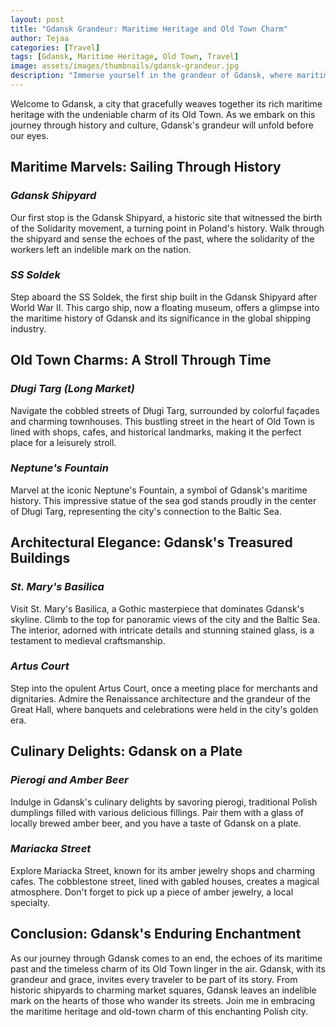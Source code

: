 ```yaml
---
layout: post
title: "Gdansk Grandeur: Maritime Heritage and Old Town Charm"
author: Tejaa
categories: [Travel]
tags: [Gdansk, Maritime Heritage, Old Town, Travel]
image: assets/images/thumbnails/gdansk-grandeur.jpg
description: "Immerse yourself in the grandeur of Gdansk, where maritime heritage and old-town charm intertwine to create an enchanting experience. Join me as we explore the cobbled streets, historic ports, and the captivating allure of this Polish gem."
---
```


Welcome to Gdansk, a city that gracefully weaves together its rich maritime heritage with the undeniable charm of its Old Town. As we embark on this journey through history and culture, Gdansk's grandeur will unfold before our eyes.

## **Maritime Marvels: Sailing Through History**

### *Gdansk Shipyard*

Our first stop is the Gdansk Shipyard, a historic site that witnessed the birth of the Solidarity movement, a turning point in Poland's history. Walk through the shipyard and sense the echoes of the past, where the solidarity of the workers left an indelible mark on the nation.

### *SS Soldek*

Step aboard the SS Soldek, the first ship built in the Gdansk Shipyard after World War II. This cargo ship, now a floating museum, offers a glimpse into the maritime history of Gdansk and its significance in the global shipping industry.

## **Old Town Charms: A Stroll Through Time**

### *Długi Targ (Long Market)*

Navigate the cobbled streets of Długi Targ, surrounded by colorful façades and charming townhouses. This bustling street in the heart of Old Town is lined with shops, cafes, and historical landmarks, making it the perfect place for a leisurely stroll.

### *Neptune's Fountain*

Marvel at the iconic Neptune's Fountain, a symbol of Gdansk's maritime history. This impressive statue of the sea god stands proudly in the center of Długi Targ, representing the city's connection to the Baltic Sea.

## **Architectural Elegance: Gdansk's Treasured Buildings**

### *St. Mary's Basilica*

Visit St. Mary's Basilica, a Gothic masterpiece that dominates Gdansk's skyline. Climb to the top for panoramic views of the city and the Baltic Sea. The interior, adorned with intricate details and stunning stained glass, is a testament to medieval craftsmanship.

### *Artus Court*

Step into the opulent Artus Court, once a meeting place for merchants and dignitaries. Admire the Renaissance architecture and the grandeur of the Great Hall, where banquets and celebrations were held in the city's golden era.

## **Culinary Delights: Gdansk on a Plate**

### *Pierogi and Amber Beer*

Indulge in Gdansk's culinary delights by savoring pierogi, traditional Polish dumplings filled with various delicious fillings. Pair them with a glass of locally brewed amber beer, and you have a taste of Gdansk on a plate.

### *Mariacka Street*

Explore Mariacka Street, known for its amber jewelry shops and charming cafes. The cobblestone street, lined with gabled houses, creates a magical atmosphere. Don't forget to pick up a piece of amber jewelry, a local specialty.

## **Conclusion: Gdansk's Enduring Enchantment**

As our journey through Gdansk comes to an end, the echoes of its maritime past and the timeless charm of its Old Town linger in the air. Gdansk, with its grandeur and grace, invites every traveler to be part of its story. From historic shipyards to charming market squares, Gdansk leaves an indelible mark on the hearts of those who wander its streets. Join me in embracing the maritime heritage and old-town charm of this enchanting Polish city.
